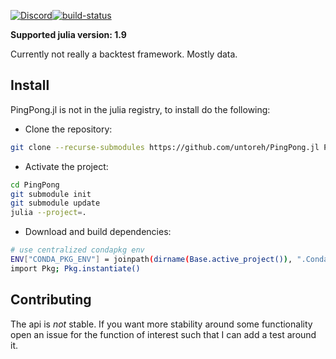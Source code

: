 [![Discord](https://img.shields.io/discord/1079307635934904370)](https://discord.gg/VURFt4wQ)[![build-status](https://github.com/untoreh/PingPong.jl/actions/workflows/docs.yml/badge.svg?branch=master)](https://www.unto.re/PingPong.jl)

**Supported julia version: 1.9**

Currently not really a backtest framework. Mostly data.

## Install
PingPong.jl is not in the julia registry, to install do the following:

- Clone the repository:
```bash
git clone --recurse-submodules https://github.com/untoreh/PingPong.jl PingPong
```
- Activate the project:
```bash
cd PingPong
git submodule init
git submodule update
julia --project=.
```
- Download and build dependencies:
```bash
# use centralized condapkg env
ENV["CONDA_PKG_ENV"] = joinpath(dirname(Base.active_project()), ".CondaPkg")
import Pkg; Pkg.instantiate()
```

## Contributing
The api is *not* stable. If you want more stability around some functionality open an issue for the function of interest such that I can add a test around it. 

